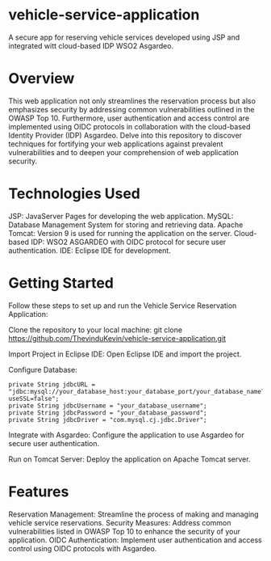 # vehicle-service-application


A secure app for reserving vehicle services developed using JSP and integrated witt cloud-based IDP WSO2 Asgardeo.

# Overview

This web application not only streamlines the reservation process but also emphasizes security by addressing common vulnerabilities outlined in the OWASP Top 10. Furthermore, user authentication and access control are implemented using OIDC protocols in collaboration with the cloud-based Identity Provider (IDP) Asgardeo. Delve into this repository to discover techniques for fortifying your web applications against prevalent vulnerabilities and to deepen your comprehension of web application security.

# Technologies Used

JSP: JavaServer Pages for developing the web application.
MySQL: Database Management System for storing and retrieving data.
Apache Tomcat: Version 9 is used for running the application on the server.
Cloud-based IDP: WSO2 ASGARDEO with OIDC protocol for secure user authentication.
IDE: Eclipse IDE for development.

# Getting Started

Follow these steps to set up and run the Vehicle Service Reservation Application:

Clone the repository to your local machine:
git clone https://github.com/ThevinduKevin/vehicle-service-application.git

Import Project in Eclipse IDE:
Open Eclipse IDE and import the project.

Configure Database:
	
    private String jdbcURL = "jdbc:mysql://your_database_host:your_database_port/your_database_name?useSSL=false";
    private String jdbcUsername = "your_database_username";
    private String jdbcPassword = "your_database_password";
    private String jdbcDriver = "com.mysql.cj.jdbc.Driver"; 
    
Integrate with Asgardeo:
Configure the application to use Asgardeo for secure user authentication.

Run on Tomcat Server:
Deploy the application on Apache Tomcat server.

# Features

Reservation Management: Streamline the process of making and managing vehicle service reservations.
Security Measures: Address common vulnerabilities listed in OWASP Top 10 to enhance the security of your application.
OIDC Authentication: Implement user authentication and access control using OIDC protocols with Asgardeo.

